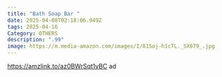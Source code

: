 ```yaml
---
title: "Bath Soap Bar "
date: 2025-04-08T02:18:06.949Z
tags: 2025-04-16
Category: OTHERS
description: ".99"
image: https://m.media-amazon.com/images/I/81Soj-h1cTL._SX679_.jpg
---
```

https://amzlink.to/az0BWrSqt1vBC   ad